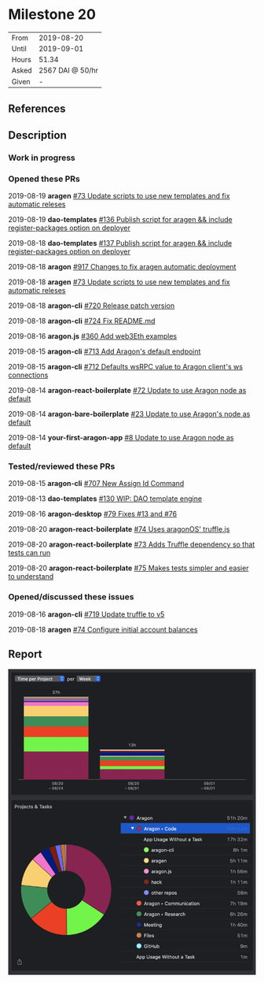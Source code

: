 # Milestone 20

|       |                  |
| ----- | ---------------- |
| From  | 2019-08-20       |
| Until | 2019-09-01       |
| Hours | 51.34            |
| Asked | 2567 DAI @ 50/hr |
| Given | -                |

## References

## Description

### Work in progress

### Opened these PRs

 2019-08-19 **aragen** [#73 Update scripts to use new templates and fix automatic releses](https://github.com/aragon/aragen/pull/73)

 2019-08-19 **dao-templates** [#136 Publish script for aragen && include register-packages option on deployer](https://github.com/aragon/dao-templates/pull/136)

 2019-08-18 **dao-templates** [#137 Publish script for aragen && include register-packages option on deployer](https://github.com/aragon/dao-templates/pull/137)

 2019-08-18 **aragon** [#917 Changes to fix aragen automatic deployment](https://github.com/aragon/aragon/pull/917)

 2019-08-18 **aragen** [#73 Update scripts to use new templates and fix automatic releses](https://github.com/aragon/aragen/pull/73)

 2019-08-18 **aragon-cli** [#720 Release patch version](https://github.com/aragon/aragon-cli/pull/720)

 2019-08-18 **aragon-cli** [#724 Fix README.md](https://github.com/aragon/aragon-cli/pull/724)

 2019-08-16 **aragon.js** [#360 Add web3Eth examples](https://github.com/aragon/aragon.js/pull/360)

 2019-08-15 **aragon-cli** [#713 Add Aragon's default endpoint](https://github.com/aragon/aragon-cli/pull/713)

 2019-08-15 **aragon-cli** [#712 Defaults wsRPC value to Aragon client's ws connections](https://github.com/aragon/aragon-cli/issues/712)

 2019-08-14 **aragon-react-boilerplate** [#72 Update to use Aragon node as default](https://github.com/aragon/aragon-react-boilerplate/pull/72)

 2019-08-14 **aragon-bare-boilerplate** [#23 Update to use Aragon's node as default](https://github.com/aragon/aragon-bare-boilerplate/pull/23)

 2019-08-14 **your-first-aragon-app** [#8 Update to use Aragon node as default](https://github.com/aragon/your-first-aragon-app/pull/8)


### Tested/reviewed these PRs

 2019-08-15 **aragon-cli** [#707 New Assign Id Command](https://github.com/aragon/aragon-cli/pull/707)

 2019-08-13 **dao-templates** [#130 WIP: DAO template engine](https://github.com/aragon/dao-templates/pull/130)

 2019-08-16 **aragon-desktop** [#79 Fixes #13 and #76](https://github.com/aragon/aragon-desktop/pull/79)

 2019-08-20 **aragon-react-boilerplate** [#74 Uses aragonOS' truffle.js](https://github.com/aragon/aragon-react-boilerplate/pull/74)

 2019-08-20 **aragon-react-boilerplate** [#73 Adds Truffle dependency so that tests can run](https://github.com/aragon/aragon-react-boilerplate/pull/73)

 2019-08-20 **aragon-react-boilerplate** [#75 Makes tests simpler and easier to understand](https://github.com/aragon/aragon-react-boilerplate/pull/75)


### Opened/discussed these issues

 2019-08-16 **aragon-cli** [#719 Update truffle to v5](https://github.com/aragon/aragon-cli/issues/719)

 2019-08-18 **aragen** [#74 Configure initial account balances](https://github.com/aragon/aragen/issues/74)


## Report

![Time-tracking report](assets/milestone20-timing-report.png)
